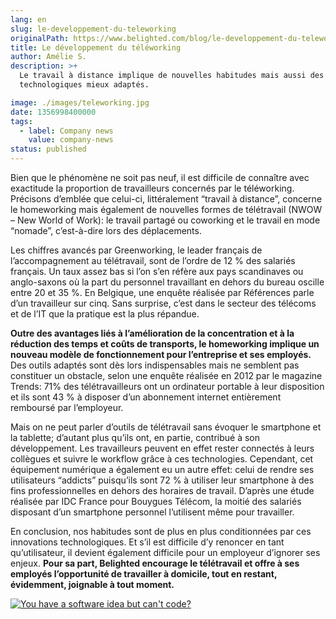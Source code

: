 ```yaml
---
lang: en
slug: le-developpement-du-teleworking
originalPath: https://www.belighted.com/blog/le-developpement-du-teleworking
title: Le développement du téléworking
author: Amélie S.
description: >+
  Le travail à distance implique de nouvelles habitudes mais aussi des moyens
  technologiques mieux adaptés.

image: ./images/teleworking.jpg
date: 1356998400000
tags:
  - label: Company news
    value: company-news
status: published
---
```

Bien que le phénomène ne soit pas neuf, il est difficile de connaître avec exactitude la proportion de travailleurs concernés par le téléworking. Précisons d’emblée que celui-ci, littéralement “travail à distance”, concerne le homeworking mais également de nouvelles formes de télétravail (NWOW – New World of Work): le travail partagé ou coworking et le travail en mode “nomade”, c’est-à-dire lors des déplacements.

Les chiffres avancés par Greenworking, le leader français de l’accompagnement au télétravail, sont de l’ordre de 12 % des salariés français. Un taux assez bas si l’on s’en réfère aux pays scandinaves ou anglo-saxons où la part du personnel travaillant en dehors du bureau oscille entre 20 et 35 %. En Belgique, une enquête réalisée par Références parle d’un travailleur sur cinq. Sans surprise, c’est dans le secteur des télécoms et de l’IT que la pratique est la plus répandue.

**Outre des avantages liés à l’amélioration de la concentration et à la réduction des temps et coûts de transports, le homeworking implique un nouveau modèle de fonctionnement pour l’entreprise et ses employés.** Des outils adaptés sont dès lors indispensables mais ne semblent pas constituer un obstacle, selon une enquête réalisée en 2012 par le magazine Trends: 71% des télétravailleurs ont un ordinateur portable à leur disposition et ils sont 43 % à disposer d’un abonnement internet entièrement remboursé par l’employeur.

Mais on ne peut parler d’outils de télétravail sans évoquer le smartphone et la tablette; d’autant plus qu’ils ont, en partie, contribué à son développement. Les travailleurs peuvent en effet rester connectés à leurs collègues et suivre le workflow grâce à ces technologies. Cependant, cet équipement numérique a également eu un autre effet: celui de rendre ses utilisateurs “addicts” puisqu’ils sont 72 % à utiliser leur smartphone à des fins professionnelles en dehors des horaires de travail. D’après une étude réalisée par IDC France pour Bouygues Télécom, la moitié des salariés disposant d’un smartphone personnel l’utilisent même pour travailler.

En conclusion, nos habitudes sont de plus en plus conditionnées par ces innovations technologiques. Et s’il est difficile d’y renoncer en tant qu’utilisateur, il devient également difficile pour un employeur d’ignorer ses enjeux. **Pour sa part, Belighted encourage le télétravail et offre à ses employés l’opportunité de travailler à domicile, tout en restant, évidemment, joignable à tout moment.**  
  
[![You have a software idea but can't code?](https://no-cache.hubspot.com/cta/default/1684659/2a757af5-8c70-4e5b-bd84-3e0c399fa61d.png)](https://cta-redirect.hubspot.com/cta/redirect/1684659/2a757af5-8c70-4e5b-bd84-3e0c399fa61d)